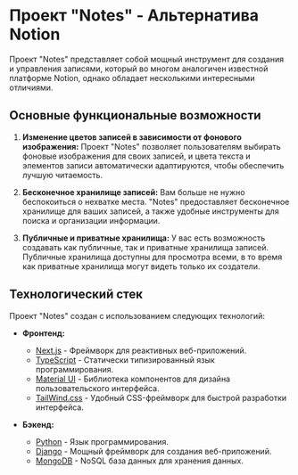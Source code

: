 # Проект "Notes" - Альтернатива Notion

Проект "Notes" представляет собой мощный инструмент для создания и управления записями, который во многом аналогичен известной платформе Notion, однако обладает несколькими интересными отличиями.

## Основные функциональные возможности

1. **Изменение цветов записей в зависимости от фонового изображения:** Проект "Notes" позволяет пользователям выбирать фоновые изображения для своих записей, и цвета текста и элементов записи автоматически адаптируются, чтобы обеспечить лучшую читаемость.

2. **Бесконечное хранилище записей:** Вам больше не нужно беспокоиться о нехватке места. "Notes" предоставляет бесконечное хранилище для ваших записей, а также удобные инструменты для поиска и организации информации.

3. **Публичные и приватные хранилища:** У вас есть возможность создавать как публичные, так и приватные хранилища записей. Публичные хранилища доступны для просмотра всеми, в то время как приватные хранилища могут видеть только их создатели.

## Технологический стек

Проект "Notes" создан с использованием следующих технологий:

- **Фронтенд:**
  - [Next.js](https://nextjs.org/) - Фреймворк для реактивных веб-приложений.
  - [TypeScript](https://www.typescriptlang.org/) - Статически типизированный язык программирования.
  - [Material UI](https://material-ui.com/) - Библиотека компонентов для дизайна пользовательского интерфейса.
  - [TailWind.css](https://tailwindcss.com/) - Удобный CSS-фреймворк для быстрой разработки интерфейса.

- **Бэкенд:**
  - [Python](https://www.python.org/) - Язык программирования.
  - [Django](https://www.djangoproject.com/) - Мощный фреймворк для создания веб-приложений.
  - [MongoDB](https://www.mongodb.com/) - NoSQL база данных для хранения данных.
